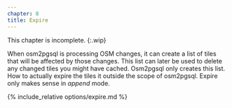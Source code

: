 ```yaml
---
chapter: 8
title: Expire
---
```


This chapter is incomplete.
{:.wip}

When osm2pgsql is processing OSM changes, it can create a list of tiles that
will be affected by those changes. This list can later be used to delete any
changed tiles you might have cached. Osm2pgsql only creates this list. How
to actually expire the tiles it outside the scope of osm2pgsql. Expire only
makes sense in *append* mode.

{% include_relative options/expire.md %}
